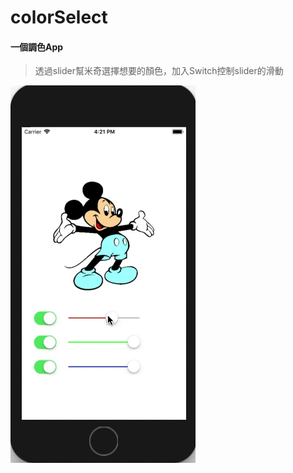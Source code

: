 # colorSelect
#### 一個調色App

> 透過slider幫米奇選擇想要的顏色，加入Switch控制slider的滑動

 ![image](https://github.com/Junghc/colorSelect/blob/master/color-app.gif)
